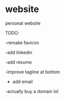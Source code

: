 # website
personal website

TODO:

-remake favicon

-add linkedin

-add resume

-improve tagline at bottom

- add email

-actually buy a domain lol
